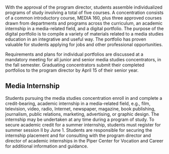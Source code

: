 

With the approval of the program director, students assemble individualized programs of study involving a total of five courses. A concentration consists of a common introductory course, MEDIA 160, plus three approved courses drawn from departments and programs across the curriculum, an academic internship in a media-related field, and a digital portfolio. The purpose of the digital portfolio is to compile a variety of materials related to a media studies education in an integrative and useful way. The portfolio has proven valuable for students applying for jobs and other professional opportunities.

Requirements and plans for individual portfolios are discussed at a mandatory meeting for all junior and senior media studies concentrators, in the fall semester. Graduating concentrators submit their completed portfolios to the program director by April 15 of their senior year.

##  Media Internship

Students pursuing the media studies concentration enroll in and complete a credit-bearing, academic internship in a media-related field, e.g., film, television, video, radio, Internet, newspaper, magazine, book publishing, journalism, public relations, marketing, advertising, or graphic design. The internship may be undertaken at any time during a program of study. To secure academic credit for a summer internship, students must register for summer session II by June 1. Students are responsible for securing the internship placement and for consulting with the program director and director of academic internships in the  Piper Center for Vocation and Career  for additional information and guidance.

